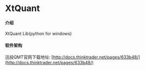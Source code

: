 # XtQuant

#### 介绍
XtQuant Lib(python for windows)

#### 软件架构
迅投QMT官网下载地址: [http://docs.thinktrader.net/pages/633b48/](http://docs.thinktrader.net/pages/633b48/)
